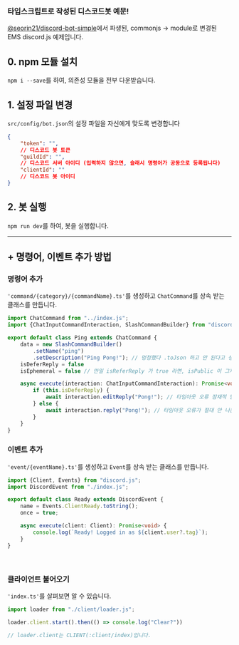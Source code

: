 ### 타입스크립트로 작성된 디스코드봇 예문!

[@seorin21/discord-bot-simple](https://github.com/seorin21/discord-bot-simple)에서 파생된, commonjs -> module로 변경된 EMS
discord.js 예제입니다.

## 0. npm 모듈 설치

`npm i --save`를 하여, 의존성 모듈을 전부 다운받습니다.

## 1. 설정 파일 변경

`src/config/bot.json`의 설정 파일을 자신에게 맞도록 변경합니다

```json
{
    "token": "",
    // 디스코드 봇 토큰
    "guildId": "",
    // 디스코드 서버 아이디 (입력하지 않으면, 슬래시 명령어가 공동으로 등록됩니다)
    "clientId": ""
    // 디스코드 봇 아이디
}
```

## 2. 봇 실행

`npm run dev`를 하여, 봇을 실행합니다.

<hr>

## + 명령어, 이벤트 추가 방법

### 명령어 추가

`'command/{category}/{commandName}.ts'`를 생성하고 `ChatCommand`를 상속 받는 클래스를 만듭니다.

```typescript
import ChatCommand from "../index.js";
import {ChatInputCommandInteraction, SlashCommandBuilder} from "discord.js";

export default class Ping extends ChatCommand {
    data = new SlashCommandBuilder()
        .setName("ping")
        .setDescription("Ping Pong!"); // 멍청했다 .toJson 하고 안 된다고 생각하고 있었어 ㅋㅋ
    isDeferReply = false
    isEphemeral = false // 만일 isReferReply 가 true 라면, isPublic 이 그제서야 영향 받는다. 현상태는 아무 의미가 없다!

    async execute(interaction: ChatInputCommandInteraction): Promise<void> {
        if (this.isDeferReply) {
            await interaction.editReply("Pong!"); // 타임아웃 오류 잠재적 발생 블럭. 무조건 답장은 editReply로
        } else {
            await interaction.reply("Pong!"); // 타임아웃 오류가 절대 안 나는 명령어라면 reply. CommandExecutor 에서 deferReply 안 함!
        }
    }
}
```

### 이벤트 추가

`'event/{eventName}.ts'`를 생성하고 `Event`를 상속 받는 클래스를 만듭니다.

```typescript
import {Client, Events} from "discord.js";
import DiscordEvent from "./index.js";

export default class Ready extends DiscordEvent {
    name = Events.ClientReady.toString();
    once = true;

    async execute(client: Client): Promise<void> {
        console.log(`Ready! Logged in as ${client.user?.tag}`);
    }
}
```

<br>

### 클라이언트 불어오기

`'index.ts'`를 살펴보면 알 수 있습니다.

```typescript
import loader from "./client/loader.js";

loader.client.start().then(() => console.log("Clear?"))

// loader.client는 CLIENT(:client/index)입니다.
```
